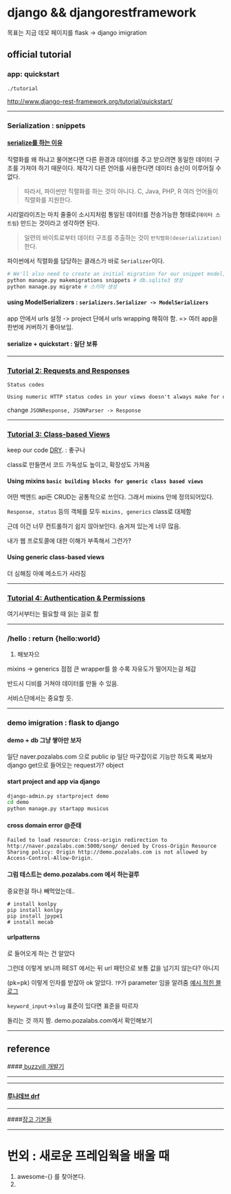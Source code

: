 # django && djangorestframework

목표는 지금 데모 페이지를 flask -> django imigration

## official tutorial

### app: quickstart

 `./tutorial`

http://www.django-rest-framework.org/tutorial/quickstart/

----

### Serialization : snippets

#### <a href=http://whatisthenext.tistory.com/126> serialize를 하는 이유 </a>

직렬화를 왜 하냐고 물어본다면 다른 환경과 데이터를 주고 받으려면 동일한 데이터 구조를 가져야 하기 때문이다.
제각기 다른 언어를 사용한다면 데이터 송신이 이루어질 수 없다.

> 따라서, 파이썬만 직렬화를 하는 것이 아니다. C, Java, PHP, R 여러 언어들이 직렬화를 지원한다.

시리얼라이즈는 마치 줄줄이 소시지처럼 통일된 데이터를 전송가능한 형태로(`데이터 스트림`) 만드는 것이라고 생각하면 된다.

> 일련의 바이트로부터 데이터 구조를 추출하는 것이 `반직렬화(deserialization)`한다.

파이썬에서 직렬화를 담당하는 클래스가 바로 `Serializer`이다.

```bash
# We'll also need to create an initial migration for our snippet model, and sync the database for the first time.
python manage.py makemigrations snippets # db.sqlite3 생성
python manage.py migrate # 스키마 생성
```

#### using ModelSerializers :  `serializers.Serializer -> ModelSerializers`

app 안에서 urls 설정 -> project 단에서 urls wrapping 해줘야 함. => 여러 app을 한번에 커버하기 좋아보임.

#### serialize + quickstart : 일단 보류

----

### [Tutorial 2: Requests and Responses](http://www.django-rest-framework.org/tutorial/2-requests-and-responses/#tutorial-2-requests-and-responses)

`Status codes`

```markdown
Using numeric HTTP status codes in your views doesn't always make for obvious reading, and it's easy to not notice if you get an error code wrong. REST framework provides more explicit identifiers for each status code, such as HTTP_400_BAD_REQUEST in the status module. It's a good idea to use these throughout rather than using numeric identifiers.
```

change `JSONResponse, JSONParser -> Response`

----

### [Tutorial 3: Class-based Views](http://www.django-rest-framework.org/tutorial/3-class-based-views/#tutorial-3-class-based-views)

keep our code [DRY](https://en.wikipedia.org/wiki/Don't_repeat_yourself). : 좋구나

class로 만들면서 코드 가독성도 높이고, 확장성도 가져옴

#### Using mixins  `basic building blocks for generic class based views`

어떤 백엔드 api든 CRUD는 공통적으로 쓰인다. 그래서 mixins 안에 정의되어있다.

`Response, status` 등의 객체를 모두 `mixins, generics` class로 대체함

근데 이건 너무 컨트롤하기 쉽지 않아보인다. 숨겨져 있는게 너무 많음.

내가 웹 프로토콜에 대한 이해가 부족해서 그런가?

#### Using generic class-based views

더 심해짐 아예 메소드가 사라짐

---

### [Tutorial 4: Authentication & Permissions](http://www.django-rest-framework.org/tutorial/4-authentication-and-permissions/#tutorial-4-authentication-permissions)

여기서부터는 필요할 때 읽는 걸로 함

---

### /hello : return {hello:world}

1. 해보자으

mixins -> generics 점점 큰 wrapper를 쓸 수록 자유도가 떨어지는걸 체감

반드시 디비를 거쳐야 데이터를 만들 수 있음.

서비스단에서는 중요할 듯.

----

### demo imigration : flask to django

#### demo + db 그냥 쌓아만 보자

일단 naver.pozalabs.com 으로 public ip
일단 마구잡이로 기능만 하도록 짜보자
django get으로 들어오는 request가? object

#### start project and app via django

```bash
django-admin.py startproject demo
cd demo
python manage.py startapp musicus
```

#### cross domain error @준태

```
Failed to load resource: Cross-origin redirection to http://naver.pozalabs.com:5000/song/ denied by Cross-Origin Resource Sharing policy: Origin http://demo.pozalabs.com is not allowed by Access-Control-Allow-Origin.
```

#### 그럼 테스트는 demo.pozalabs.com 에서 하는걸루

중요한걸 하나 빼먹었는데..

```
# install konlpy
pip install konlpy
pip install jpype1
# install mecab
```

#### urlpatterns

로 들어오게 하는 건 알았다

그런데 이렇게 보니까 REST 에서는 뒤 url 패턴으로 보통 값을 넘기지 않는다? 아니지

(pk=pk) 이렇게 인자를 받잖아 ok 알았다. `?P`가 parameter 임을 알려줌 [예시 적힌 블로그](https://simpleisbetterthancomplex.com/references/2016/10/10/url-patterns.html) 

`keyword_input`->`slug` 표준이 있다면 표준을 따르자

돌리는 것 까지 짬. demo.pozalabs.com에서 확인해보기

---

## reference

####<a href=https://www.buzzvil.com/ko/2016/12/26/how-to-use-django-rest-framework-buzzvil/> buzzvill 개발기 </a>

--------



-------

#### <a href=http://lunadev.tistory.com/category/%EA%B0%9C%EB%B0%9C/Django%20Restful%20Framework%28drf%29>루나데브 drf</a>

-----

####<a href=https://wayhome25.github.io/django/2017/03/20/django-ep6-migrations/>장고 기본들</a>

----

# 번외 : 새로운 프레임웍을 배울 때

1. awesome-{} 를 찾아본다.
2. 

###